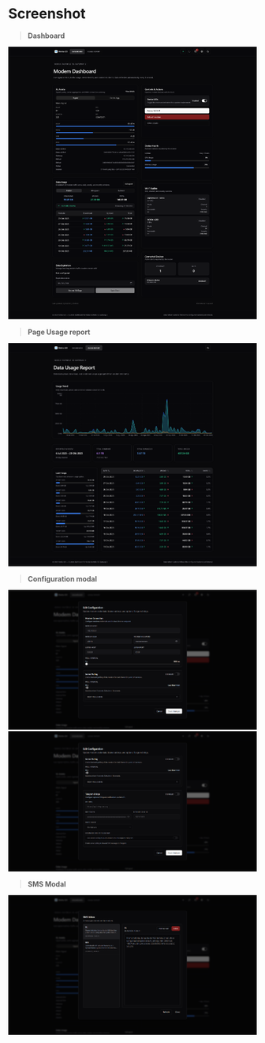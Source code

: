 # Screenshot

> **Dashboard**

![nokiiiyaaa](.github/assets/nokiiiyaaa.png)

> **Page Usage report**

![nokiiiyuuu](.github/assets/nokiiiyuuu.png)

> **Configuration modal**

![nokiiiyiii](.github/assets/nokiiiyiii.png)
![nokiiiyooo](.github/assets/nokiiiyooo.png)

> **SMS Modal**

![nokiiiyeee](.github/assets/nokiiiyeee.png)

